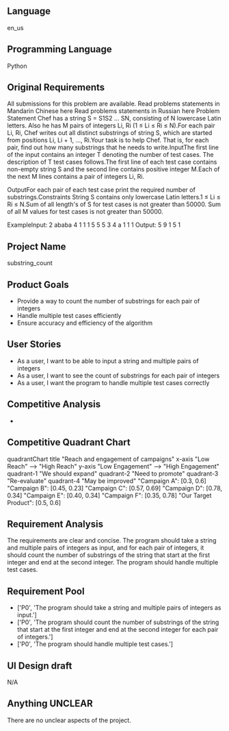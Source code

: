 ## Language

en_us

## Programming Language

Python

## Original Requirements

All submissions for this problem are available. Read problems statements in Mandarin Chinese here
 Read problems statements in Russian here
Problem Statement
Chef has a string S = S1S2 ... SN, consisting of N lowercase Latin letters. Also he has M pairs of integers Li, Ri (1 ≤ Li ≤ Ri ≤ N).For each pair Li, Ri, Chef writes out all distinct substrings of string S, which are started from positions Li, Li + 1, ..., Ri.Your task is to help Chef. That is, for each pair, find out how many substrings that he needs to write.InputThe first line of the input contains an integer T denoting the number of test cases. The description of T test cases follows.The first line of each test case contains non-empty string S and the second line contains positive integer M.Each of the next M lines contains a pair of integers Li, Ri.

OutputFor each pair of each test case print the required number of substrings.Constraints
String S contains only lowercase Latin letters.1 ≤ Li ≤ Ri ≤ N.Sum of all length's of S for test cases is not greater than 50000. Sum of all M values for test cases is not greater than 50000.

ExampleInput:
2
ababa
4
1 1
1 5
5 5
3 4
a
1
1 1
Output:
5
9
1
5
1



## Project Name

substring_count

## Product Goals

- Provide a way to count the number of substrings for each pair of integers
- Handle multiple test cases efficiently
- Ensure accuracy and efficiency of the algorithm

## User Stories

- As a user, I want to be able to input a string and multiple pairs of integers
- As a user, I want to see the count of substrings for each pair of integers
- As a user, I want the program to handle multiple test cases correctly

## Competitive Analysis

- 

## Competitive Quadrant Chart

quadrantChart
    title "Reach and engagement of campaigns"
    x-axis "Low Reach" --> "High Reach"
    y-axis "Low Engagement" --> "High Engagement"
    quadrant-1 "We should expand"
    quadrant-2 "Need to promote"
    quadrant-3 "Re-evaluate"
    quadrant-4 "May be improved"
    "Campaign A": [0.3, 0.6]
    "Campaign B": [0.45, 0.23]
    "Campaign C": [0.57, 0.69]
    "Campaign D": [0.78, 0.34]
    "Campaign E": [0.40, 0.34]
    "Campaign F": [0.35, 0.78]
    "Our Target Product": [0.5, 0.6]

## Requirement Analysis

The requirements are clear and concise. The program should take a string and multiple pairs of integers as input, and for each pair of integers, it should count the number of substrings of the string that start at the first integer and end at the second integer. The program should handle multiple test cases.

## Requirement Pool

- ['P0', 'The program should take a string and multiple pairs of integers as input.']
- ['P0', 'The program should count the number of substrings of the string that start at the first integer and end at the second integer for each pair of integers.']
- ['P0', 'The program should handle multiple test cases.']

## UI Design draft

N/A

## Anything UNCLEAR

There are no unclear aspects of the project.

